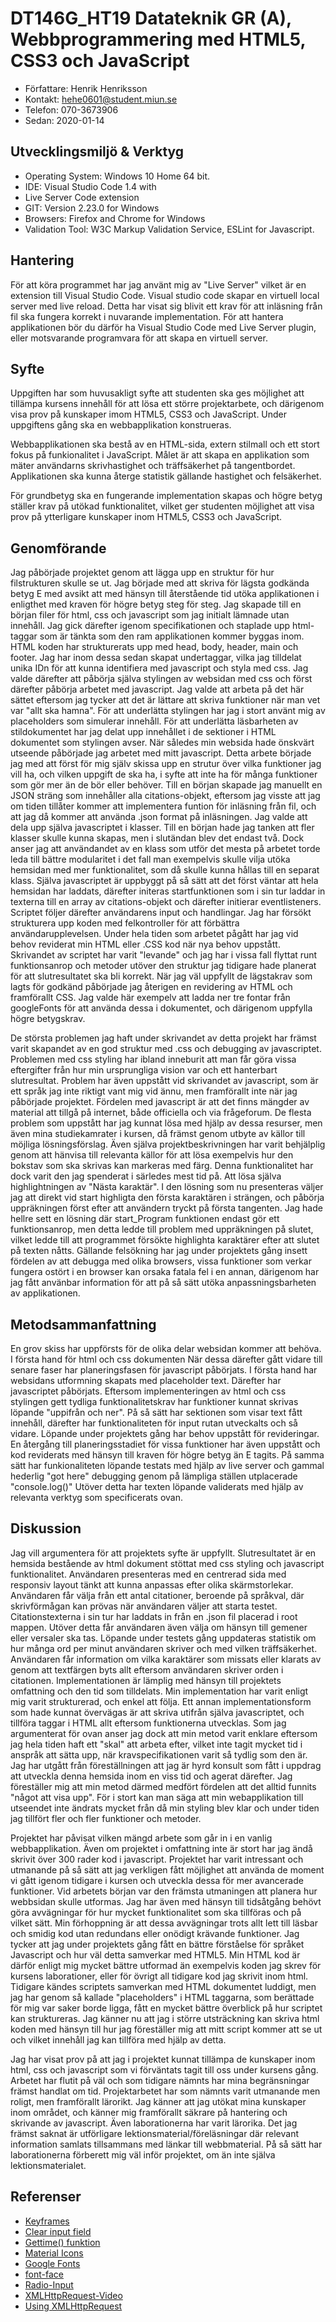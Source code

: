 # DT146G_HT19 Datateknik GR (A), Webbprogrammering med HTML5, CSS3 och JavaScript

- Författare: Henrik Henriksson
- Kontakt: hehe0601@student.miun.se
- Telefon: 070-3673906
- Sedan: 2020-01-14

## Utvecklingsmiljö & Verktyg

- Operating System: Windows 10 Home 64 bit.
- IDE: Visual Studio Code 1.4 with
- Live Server Code extension
- GIT: Version 2.23.0 for Windows
- Browsers: Firefox and Chrome for Windows
- Validation Tool: W3C Markup Validation Service,
  ESLint for Javascript.

## Hantering

För att köra programmet har jag använt mig av "Live Server" vilket är en extension till Visual Studio Code. Visual studio code skapar en virtuell local server med live reload. Detta har visat sig blivit ett krav för att inläsning från fil ska fungera korrekt i nuvarande implementation. För att hantera applikationen bör du därför ha Visual Studio Code med Live Server plugin, eller motsvarande programvara för att skapa en virtuell server.

## Syfte

Uppgiften har som huvusakligt syfte att studenten ska ges möjlighet att tillämpa kursens innehåll för att lösa ett större projektarbete, och därigenom visa prov på kunskaper imom HTML5, CSS3 och JavaScript. Under uppgiftens gång ska en webbapplikation konstrueras.

Webbapplikationen ska bestå av en HTML-sida, extern stilmall och ett stort fokus på funkionalitet i JavaScript. Målet är att skapa en applikation som mäter användarns skrivhastighet och träffsäkerhet på tangentbordet. Applikationen ska kunna återge statistik gällande hastighet och felsäkerhet.

För grundbetyg ska en fungerande implementation skapas och högre betyg ställer krav på utökad funktionalitet, vilket ger studenten möjlighet att visa prov på ytterligare kunskaper inom HTML5, CSS3 och JavaScript.

## Genomförande

Jag påbörjade projektet genom att lägga upp en struktur för hur filstrukturen skulle se ut. Jag började med att skriva för lägsta godkända betyg E med avsikt att med hänsyn till återstående tid utöka applikationen i enligthet med kraven för högre betyg steg för steg. Jag skapade till en början filer för html, css och javascript som jag initialt lämnade utan innehåll. Jag gick därefter igenom specifikationen och staplade upp html-taggar som är tänkta som den ram applikationen kommer byggas inom. HTML koden har strukturerats upp med head, body, header, main och footer. Jag har inom dessa sedan skapat undertaggar, vilka jag tilldelat unika IDn för att kunna identifiera med javascript och styla med css. Jag valde därefter att påbörja själva stylingen av websidan med css och först därefter påbörja arbetet med javascript. Jag valde att arbeta på det här sättet eftersom jag tycker att det är lättare att skriva funktioner när man vet var "allt ska hamna". För att underlätta stylingen har jag i stort använt mig av placeholders som simulerar innehåll. För att underlätta läsbarheten av stildokumentet har jag delat upp innehållet i de sektioner i HTML dokumentet som stylingen avser. När således min websida hade önskvärt utseende påbörjade jag arbetet med mitt javascript. Detta arbete började jag med att först för mig själv skissa upp en strutur över vilka funktioner jag vill ha, och vilken uppgift de ska ha, i syfte att inte ha för många funktioner som gör mer än de bör eller behöver. Till en början skapade jag manuellt en JSON sträng som innehåller alla citations-objekt, eftersom jag visste att jag om tiden tillåter kommer att implementera funtion för inläsning från fil, och att jag då kommer att använda .json format på inläsningen. Jag valde att dela upp själva javascriptet i klasser. Till en början hade jag tanken att fler klasser skulle kunna skapas, men i slutändan blev det endast två. Dock anser jag att användandet av en klass som utför det mesta på arbetet torde leda till bättre modularitet i det fall man exempelvis skulle vilja utöka hemsidan med mer funktionalitet, som då skulle kunna hållas till en separat klass. Själva javascriptet är uppbyggt på så sätt att det först väntar att hela hemsidan har laddats, därefter initeras startfunktionen som i sin tur laddar in texterna till en array av citations-objekt och därefter initierar eventlisteners. Scriptet följer därefter användarens input och handlingar. Jag har försökt strukturera upp koden med felkontroller för att förbättra användarupplevelsen. Under hela tiden som arbetet pågått har jag vid behov reviderat min HTML eller .CSS kod när nya behov uppstått. Skrivandet av scriptet har varit "levande" och jag har i vissa fall flyttat runt funktionsanrop och metoder utöver den struktur jag tidigare hade planerat för att slutresultatet ska bli korrekt. När jag väl uppfyllt de lägstakrav som lagts för godkänd påbörjade jag återigen en revidering av HTML och framförallt CSS. Jag valde här exempelv att ladda ner tre fontar från googleFonts för att använda dessa i dokumentet, och därigenom uppfylla högre betygskrav.

De största problemen jag haft under skrivandet av detta projekt har främst varit skapandet av en god struktur med .css och debugging av javascriptet. Problemen med css styling har ibland inneburit att man får göra vissa eftergifter från hur min ursprungliga vision var och ett hanterbart slutresultat. Problem har även uppstått vid skrivandet av javascript, som är ett språk jag inte riktigt vant mig vid ännu, men framförallt inte när jag påbörjade projektet. Fördelen med javascript är att det finns mängder av material att tillgå på internet, både officiella och via frågeforum. De flesta problem som uppstått har jag kunnat lösa med hjälp av dessa resurser, men även mina studiekamrater i kursen, då främst genom utbyte av källor till möjliga lösningsförslag. Även själva projektbeskrivningen har varit behjälplig genom att hänvisa till relevanta källor för att lösa exempelvis hur den bokstav som ska skrivas kan markeras med färg. Denna funktionalitet har dock varit den jag spenderat i särledes mest tid på. Att lösa själva highlightningen av "Nästa karaktär". I den lösning som nu presenteras väljer jag att direkt vid start highligta den första karaktären i strängen, och påbörja uppräkningen först efter att användern tryckt på första tangenten. Jag hade hellre sett en lösning där start_Program funktionen endast gör ett funktionsanrop, men detta ledde till problem med uppräkningen på slutet, vilket ledde till att programmet försökte highlighta karaktärer efter att slutet på texten nåtts. Gällande felsökning har jag under projektets gång insett fördelen av att debugga med olika browsers, vissa funktioner som verkar fungera ostört i en browser kan orsaka fatala fel i en annan, därigenom har jag fått använbar information för att på så sätt utöka anpassningsbarheten av applikationen.

## Metodsammanfattning

En grov skiss har uppförsts för de olika delar websidan kommer att behöva. I första hand för html och css dokumenten När dessa därefter gått vidare till senare faser har planeringsfasen för javascript påbörjats.
I första hand har websidans utformning skapats med placeholder text. Därefter har javascriptet påbörjats. Eftersom implementeringen av html och css stylingen gett tydliga funktionalitetskrav har funktioner kunnat skrivas löpande "uppifrån och ner". På så sätt har sektionen som visar text fått innehåll, därefter har funktionaliteten för input rutan utveckalts och så vidare.
Löpande under projektets gång har behov uppstått för revideringar. En återgång till planeringsstadiet för vissa funktioner har även uppstått och kod reviderats med hänsyn till kraven för högre betyg än E tagits. På samma sätt har funkionaliteten löpande testats med hjälp av live server och gammal hederlig "got here" debugging genom på lämpliga ställen utplacerade "console.log()"
Utöver detta har texten löpande validerats med hjälp av relevanta verktyg som specificerats ovan.

## Diskussion

Jag vill argumentera för att projektets syfte är uppfyllt. Slutresultatet är en hemsida bestående av html dokument stöttat med css styling och javascript funktionalitet. Användaren presenteras med en centrerad sida med responsiv layout tänkt att kunna anpassas efter olika skärmstorlekar. Användaren får välja från ett antal citationer, beroende på språkval, där skrivförmågan kan prövas när användaren väljer att starta testet. Citationstexterna i sin tur har laddats in från en .json fil placerad i root mappen. Utöver detta får användaren även välja om hänsyn till gemener eller versaler ska tas. Löpande under testets gång uppdateras statistik om hur många ord per minut användaren skriver och med vilken träffsäkerhet. Användaren får information om vilka karaktärer som missats eller klarats av genom att textfärgen byts allt eftersom användaren skriver orden i citationen. Implementationen är lämplig med hänsyn till projektets omfattning och den tid som tilldelats. Min implementation har varit enligt mig varit strukturerad, och enkel att följa. Ett annan implementationsform som hade kunnat övervägas är att skriva utifrån själva javascriptet, och tillföra taggar i HTML allt eftersom funktionerna utvecklas. Som jag argumenterat för ovan anser jag dock att min metod varit enklare eftersom jag hela tiden haft ett "skal" att arbeta efter, vilket inte tagit mycket tid i anspråk att sätta upp, när kravspecifikationen varit så tydlig som den är. Jag har utgått från föreställningen att jag är hyrd konsult som fått i uppdrag att utveckla denna hemsida inom en viss tid och agerat därefter. Jag föreställer mig att min metod därmed medfört fördelen att det alltid funnits "något att visa upp". För i stort kan man säga att min webapplikation till utseendet inte ändrats mycket från då min styling blev klar och under tiden jag tillfört fler och fler funktioner och metoder.

Projektet har påvisat vilken mängd arbete som går in i en vanlig webbapplikation. Även om projektet i omfattning inte är stort har jag ändå skrivit över 300 rader kod i javascript. Projektet har varit intressant och utmanande på så sätt att jag verkligen fått möjlighet att använda de moment vi gått igenom tidigare i kursen och utveckla dessa för mer avancerade funktioner. Vid arbetets början var den främsta utmaningen att planera hur webbsidan skulle utformas. Jag har även med hänsyn till tidsåtgång behövt göra avvägningar för hur mycket funktionalitet som ska tillföras och på vilket sätt. Min förhoppning är att dessa avvägningar trots allt lett till läsbar och smidig kod utan redundans eller onödigt krävande funktioner. Jag tycker att jag under projektets gång fått en bättre förståelse för språket Javascript och hur väl detta samverkar med HTML5. Min HTML kod är därför enligt mig mycket bättre utformad än exempelvis koden jag skrev för kursens laborationer, eller för övrigt all tidigare kod jag skrivit inom html. Tidigare kändes scriptets samverkan med HTML dokumentet luddigt, men jag har genom så kallade "placeholders" i HTML taggarna, som berättade för mig var saker borde ligga, fått en mycket bättre överblick på hur scriptet kan struktureras. Jag känner nu att jag i större utsträckning kan skriva html koden med hänsyn till hur jag föreställer mig att mitt script kommer att se ut och vilket innehåll jag kan tillföra med hjälp av detta.

Jag har visat prov på att jag i projektet kunnat tillämpa de kunskaper inom html, css och javascript som vi förväntats tagit till oss under kursens gång. Arbetet har flutit på väl och som tidigare nämnts har mina begränsningar främst handlat om tid. Projektarbetet har som nämnts varit utmanande men roligt, men framförallt lärorikt. Jag känner att jag utökat mina kunskaper inom området, och känner mig framförallt säkrare på hantering och skrivande av javascript. Även laborationerna har varit lärorika. Det jag främst saknat är utförligare lektionsmaterial/föreläsningar där relevant information samlats tillsammans med länkar till webbmaterial. På så sätt har laborationerna förberett mig väl inför projektet, om än inte själva lektionsmaterialet.

## Referenser

- [Keyframes](https://www.w3schools.com/cssref/css3_pr_animation-keyframes.asp)
- [Clear input field](https://www.w3schools.com/howto/howto_html_clear_input.asp)
- [Gettime() funktion](https://developer.mozilla.org/en-US/docs/Web/JavaScript/Reference/Global_Objects/Date/getTime)
- [Material Icons](https://material.io/resources/icons/?style=baseline)
- [Google Fonts](https://fonts.google.com/)
- [font-face](https://developer.mozilla.org/en-US/docs/Web/CSS/@font-face)
- [Radio-Input](https://developer.mozilla.org/en-US/docs/Web/HTML/Element/input/radio)
- [XMLHttpRequest-Video](https://www.youtube.com/watch?reload=9&v=82hnvUYY6QA&start=1086s)
- [Using XMLHttpRequest](https://developer.mozilla.org/en-US/docs/Web/API/XMLHttpRequest/Using_XMLHttpRequest)
